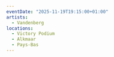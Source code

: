 ```yaml
---
eventDate: "2025-11-19T19:15:00+01:00"
artists:
  - Vandenberg
locations:
  - Victory Podium
  - Alkmaar
  - Pays-Bas
---
```

